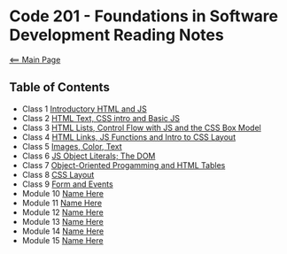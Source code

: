 # Code 201 - Foundations in Software Development Reading Notes

[<== Main Page](../README.md)

## Table of Contents

- Class 1 [Introductory HTML and JS](class-01.md)
- Class 2 [HTML Text, CSS intro and Basic JS](class-02.md)
- Class 3 [HTML Lists, Control Flow with JS and the CSS Box Model](class-03.md)
- Class 4 [HTML Links, JS Functions and Intro to CSS Layout](class-04.md)
- Class 5 [Images, Color, Text](class-05.md)
- Class 6 [JS Object Literals; The DOM](class-06.md)
- Class 7 [Object-Oriented Progamming and HTML Tables](class-07.md)
- Class 8 [CSS Layout](class-08.md)
- Class 9 [Form and Events](class-09.md)
- Module 10 [Name Here](address)
- Module 11 [Name Here](address)
- Module 12 [Name Here](address)
- Module 13 [Name Here](address)
- Module 14 [Name Here](address)
- Module 15 [Name Here](address)
